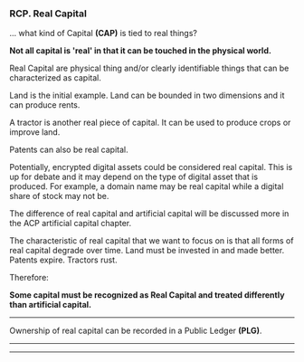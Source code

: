 
### RCP. Real Capital


... what kind of Capital **(CAP)** is tied to real things?


**Not all capital is 'real' in that it can be touched in the physical world.**

Real Capital are physical thing and/or clearly identifiable things that can be characterized as capital.

Land is the initial example.  Land can be bounded in two dimensions and it can produce rents.

A tractor is another real piece of capital.  It can be used to produce crops or improve land.

Patents can also be real capital.

Potentially, encrypted digital assets could be considered real capital.  This is up for debate and it may depend on the type of digital asset that is produced.  For example, a domain name may be real capital while a digital share of stock may not be.

The difference of real capital and artificial capital will be discussed more in the ACP artificial capital chapter.

The characteristic of real capital that we want to focus on is that all forms of real capital degrade over time. Land must be invested in and made better.  Patents expire.  Tractors rust.


Therefore:

**Some capital must be recognized as Real Capital and treated differently than artificial capital.**

----------

Ownership of real capital can be recorded in a Public Ledger **(PLG)**.

----------

----------






